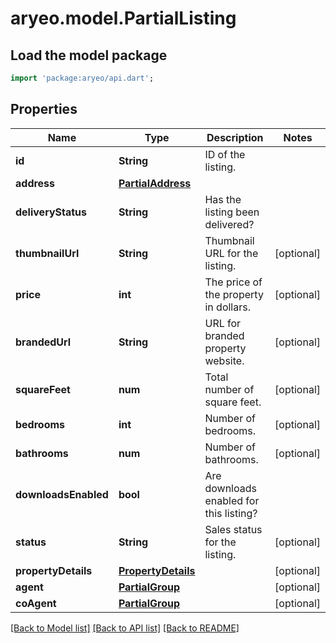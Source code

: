 # aryeo.model.PartialListing

## Load the model package
```dart
import 'package:aryeo/api.dart';
```

## Properties
Name | Type | Description | Notes
------------ | ------------- | ------------- | -------------
**id** | **String** | ID of the listing. | 
**address** | [**PartialAddress**](PartialAddress.md) |  | 
**deliveryStatus** | **String** | Has the listing been delivered? | 
**thumbnailUrl** | **String** | Thumbnail URL for the listing. | [optional] 
**price** | **int** | The price of the property in dollars. | [optional] 
**brandedUrl** | **String** | URL for branded property website. | [optional] 
**squareFeet** | **num** | Total number of square feet. | [optional] 
**bedrooms** | **int** | Number of bedrooms. | [optional] 
**bathrooms** | **num** | Number of bathrooms. | [optional] 
**downloadsEnabled** | **bool** | Are downloads enabled for this listing? | 
**status** | **String** | Sales status for the listing. | [optional] 
**propertyDetails** | [**PropertyDetails**](PropertyDetails.md) |  | [optional] 
**agent** | [**PartialGroup**](PartialGroup.md) |  | [optional] 
**coAgent** | [**PartialGroup**](PartialGroup.md) |  | [optional] 

[[Back to Model list]](../README.md#documentation-for-models) [[Back to API list]](../README.md#documentation-for-api-endpoints) [[Back to README]](../README.md)


